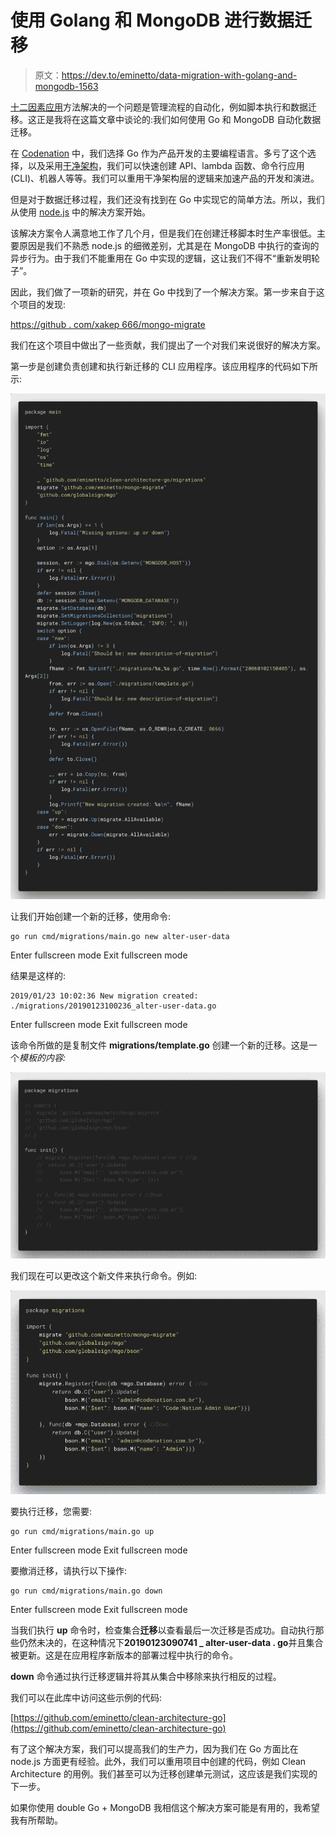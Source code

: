 # 使用 Golang 和 MongoDB 进行数据迁移

> 原文：<https://dev.to/eminetto/data-migration-with-golang-and-mongodb-1563>

[十二因素应用](https://12factor.net)方法解决的一个问题是管理流程的自动化，例如脚本执行和数据迁移。这正是我将在这篇文章中谈论的:我们如何使用 Go 和 MongoDB 自动化数据迁移。

在 [Codenation](https://codenation.dev) 中，我们选择 Go 作为产品开发的主要编程语言。多亏了这个选择，以及采用[干净架构](https://dev.to/en/post/2018-03-05-clean-architecture-using-go/)，我们可以快速创建 API、lambda 函数、命令行应用(CLI)、机器人等等。我们可以重用干净架构层的逻辑来加速产品的开发和演进。

但是对于数据迁移过程，我们还没有找到在 Go 中实现它的简单方法。所以，我们从使用 [node.js](https://www.npmjs.com/package/migrate-mongo) 中的解决方案开始。

该解决方案令人满意地工作了几个月，但是我们在创建迁移脚本时生产率很低。主要原因是我们不熟悉 node.js 的细微差别，尤其是在 MongoDB 中执行的查询的异步行为。由于我们不能重用在 Go 中实现的逻辑，这让我们不得不“重新发明轮子”。

因此，我们做了一项新的研究，并在 Go 中找到了一个解决方案。第一步来自于这个项目的发现:

[https://github . com/xakep 666/mongo-migrate](https://github.com/xakep666/mongo-migrate)

我们在这个项目中做出了一些贡献，我们提出了一个对我们来说很好的解决方案。

第一步是创建负责创建和执行新迁移的 CLI 应用程序。该应用程序的代码如下所示:

[![main](img/d6081f98feb71586841eed7e90239a10.png)](img/posts/migrations_main.png)

让我们开始创建一个新的迁移，使用命令:

```
go run cmd/migrations/main.go new alter-user-data 
```

Enter fullscreen mode Exit fullscreen mode

结果是这样的:

```
2019/01/23 10:02:36 New migration created: ./migrations/20190123100236_alter-user-data.go 
```

Enter fullscreen mode Exit fullscreen mode

该命令所做的是复制文件 **migrations/template.go** 创建一个新的迁移。这是一个*模板的内容:*

[![main](img/0b2af6ce07fdd097100173a49033d86b.png)](img/posts/migrations_template.png)

我们现在可以更改这个新文件来执行命令。例如:

[![main](img/dc88695dfcd7de58b8209ddab11af977.png)](img/posts/migrations_migration.png)

要执行迁移，您需要:

```
go run cmd/migrations/main.go up 
```

Enter fullscreen mode Exit fullscreen mode

要撤消迁移，请执行以下操作:

```
go run cmd/migrations/main.go down 
```

Enter fullscreen mode Exit fullscreen mode

当我们执行 **up** 命令时，检查集合**迁移**以查看最后一次迁移是否成功。自动执行那些仍然未决的，在这种情况下**20190123090741 _ alter-user-data . go**并且集合被更新。这是在应用程序新版本的部署过程中执行的命令。

**down** 命令通过执行迁移逻辑并将其从集合中移除来执行相反的过程。

我们可以在此库中访问这些示例的代码:

[https://github.com/eminetto/clean-architecture-go](https://github.com/eminetto/clean-architecture-go)

有了这个解决方案，我们可以提高我们的生产力，因为我们在 Go 方面比在 node.js 方面更有经验。此外，我们可以重用项目中创建的代码，例如 Clean Architecture 的用例。我们甚至可以为迁移创建单元测试，这应该是我们实现的下一步。

如果你使用 double Go + MongoDB 我相信这个解决方案可能是有用的，我希望我有所帮助。